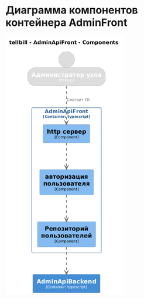 # Диаграмма компонентов контейнера AdminFront

![Диаграмма контейнера AdminFront](c4-dsl/plantuml/png/structurizr-Component_AdminFront.png "Диаграмма контейнера AdminFront")
